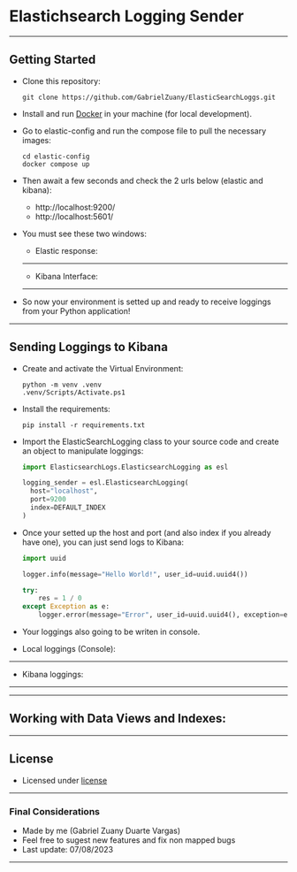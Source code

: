 # Elastichsearch Logging Sender

---

## Getting Started

- Clone this repository:
  ```Shell
  git clone https://github.com/GabrielZuany/ElasticSearchLoggs.git
  ```

- Install and run [Docker](https://docs.docker.com/engine/install/) in your machine (for local development).

- Go to elastic-config and run the compose file to pull the necessary images:
  ```Shell
  cd elastic-config
  docker compose up
  ```

- Then await a few seconds and check the 2 urls below (elastic and kibana):
  - http://localhost:9200/
  - http://localhost:5601/
 
- You must see these two windows:
  - Elastic response:
  - ---
  - Kibana Interface:
  - ---

- So now your environment is setted up and ready to receive loggings from your Python application!
---

## Sending Loggings to Kibana

- Create and activate the Virtual Environment:
    ```Shell
    python -m venv .venv
    .venv/Scripts/Activate.ps1
    ```

- Install the requirements:
    ```Shell
    pip install -r requirements.txt
    ```

- Import the ElasticSearchLogging class to your source code and create an object to manipulate loggings:
  ```Python
  import ElasticsearchLogs.ElasticsearchLogging as esl

  logging_sender = esl.ElasticsearchLogging(
    host="localhost",
    port=9200
    index=DEFAULT_INDEX
  )
  ```

- Once your setted up the host and port (and also index if you already have one), you can just send logs to Kibana:
    ```Python
    import uuid
    
    logger.info(message="Hello World!", user_id=uuid.uuid4())

    try:
        res = 1 / 0
    except Exception as e:
        logger.error(message="Error", user_id=uuid.uuid4(), exception=e)
    ```

- Your loggings also going to be writen in console.

- Local loggings (Console):
- ---
- Kibana loggings:
- ---

---

## Working with Data Views and Indexes:


---
## License

- Licensed under [license]()
---

### Final Considerations
- Made by me (Gabriel Zuany Duarte Vargas)
- Feel free to sugest new features and fix non mapped bugs
- Last update: 07/08/2023

---
